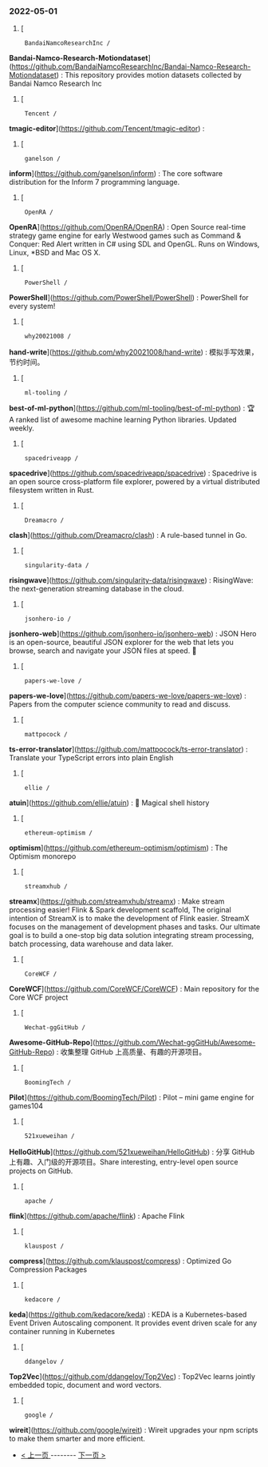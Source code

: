 ### 2022-05-01 
1. [
    

        BandaiNamcoResearchInc /
**Bandai-Namco-Research-Motiondataset**](https://github.com/BandaiNamcoResearchInc/Bandai-Namco-Research-Motiondataset) : This repository provides motion datasets collected by Bandai Namco Research Inc
1. [
    

        Tencent /
**tmagic-editor**](https://github.com/Tencent/tmagic-editor) : 
1. [
    

        ganelson /
**inform**](https://github.com/ganelson/inform) : The core software distribution for the Inform 7 programming language.
1. [
    

        OpenRA /
**OpenRA**](https://github.com/OpenRA/OpenRA) : Open Source real-time strategy game engine for early Westwood games such as Command & Conquer: Red Alert written in C# using SDL and OpenGL. Runs on Windows, Linux, *BSD and Mac OS X.
1. [
    

        PowerShell /
**PowerShell**](https://github.com/PowerShell/PowerShell) : PowerShell for every system!
1. [
    

        why20021008 /
**hand-write**](https://github.com/why20021008/hand-write) : 模拟手写效果，节约时间。
1. [
    

        ml-tooling /
**best-of-ml-python**](https://github.com/ml-tooling/best-of-ml-python) : 🏆 A ranked list of awesome machine learning Python libraries. Updated weekly.
1. [
    

        spacedriveapp /
**spacedrive**](https://github.com/spacedriveapp/spacedrive) : Spacedrive is an open source cross-platform file explorer, powered by a virtual distributed filesystem written in Rust.
1. [
    

        Dreamacro /
**clash**](https://github.com/Dreamacro/clash) : A rule-based tunnel in Go.
1. [
    

        singularity-data /
**risingwave**](https://github.com/singularity-data/risingwave) : RisingWave: the next-generation streaming database in the cloud.
1. [
    

        jsonhero-io /
**jsonhero-web**](https://github.com/jsonhero-io/jsonhero-web) : JSON Hero is an open-source, beautiful JSON explorer for the web that lets you browse, search and navigate your JSON files at speed. 🚀
1. [
    

        papers-we-love /
**papers-we-love**](https://github.com/papers-we-love/papers-we-love) : Papers from the computer science community to read and discuss.
1. [
    

        mattpocock /
**ts-error-translator**](https://github.com/mattpocock/ts-error-translator) : Translate your TypeScript errors into plain English
1. [
    

        ellie /
**atuin**](https://github.com/ellie/atuin) : 🐢 Magical shell history
1. [
    

        ethereum-optimism /
**optimism**](https://github.com/ethereum-optimism/optimism) : The Optimism monorepo
1. [
    

        streamxhub /
**streamx**](https://github.com/streamxhub/streamx) : Make stream processing easier! Flink & Spark development scaffold, The original intention of StreamX is to make the development of Flink easier. StreamX focuses on the management of development phases and tasks. Our ultimate goal is to build a one-stop big data solution integrating stream processing, batch processing, data warehouse and data laker.
1. [
    

        CoreWCF /
**CoreWCF**](https://github.com/CoreWCF/CoreWCF) : Main repository for the Core WCF project
1. [
    

        Wechat-ggGitHub /
**Awesome-GitHub-Repo**](https://github.com/Wechat-ggGitHub/Awesome-GitHub-Repo) : 收集整理 GitHub 上高质量、有趣的开源项目。
1. [
    

        BoomingTech /
**Pilot**](https://github.com/BoomingTech/Pilot) : Pilot – mini game engine for games104
1. [
    

        521xueweihan /
**HelloGitHub**](https://github.com/521xueweihan/HelloGitHub) : 分享 GitHub 上有趣、入门级的开源项目。Share interesting, entry-level open source projects on GitHub.
1. [
    

        apache /
**flink**](https://github.com/apache/flink) : Apache Flink
1. [
    

        klauspost /
**compress**](https://github.com/klauspost/compress) : Optimized Go Compression Packages
1. [
    

        kedacore /
**keda**](https://github.com/kedacore/keda) : KEDA is a Kubernetes-based Event Driven Autoscaling component. It provides event driven scale for any container running in Kubernetes
1. [
    

        ddangelov /
**Top2Vec**](https://github.com/ddangelov/Top2Vec) : Top2Vec learns jointly embedded topic, document and word vectors.
1. [
    

        google /
**wireit**](https://github.com/google/wireit) : Wireit upgrades your npm scripts to make them smarter and more efficient. 

- [ < 上一页 ](https://github.com/able8/github-trending-daily-record/blob/master/2022-04-30.md) -------- [ 下一页 > ](https://github.com/able8/github-trending-daily-record/blob/master/2022-05-02.md)